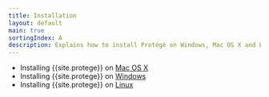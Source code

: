 ```yaml
---
title: Installation
layout: default
main: true
sortingIndex: A
description: Explains how to install Protégé on Windows, Mac OS X and Linux.
---
```


* Installing {{site.protege}} on [Mac OS X](osx)
* Installing {{site.protege}} on [Windows](windows)
* Installing {{site.protege}} on [Linux](linux)
